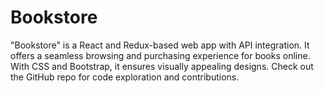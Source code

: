 # Bookstore
"Bookstore" is a React and Redux-based web app with API integration. It offers a seamless browsing and purchasing experience for books online. With CSS and Bootstrap, it ensures visually appealing designs. Check out the GitHub repo for code exploration and contributions.
